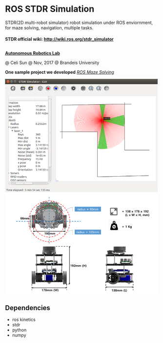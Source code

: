 # ROS STDR Simulation
STDR(2D multi-robot simulator) robot simulation under ROS enviornment, for maze solving, navigation, multiple tasks.
#### STDR official wiki: http://wiki.ros.org/stdr_simulator
##

**[Autonomous Robotics Lab](http://campusrover.org.s3-website-us-west-2.amazonaws.com)**

@ Celi Sun @ Nov, 2017 @ Brandeis University

**One sample project we developed** *[ROS Maze Solving](http://campusrover.org.s3-website-us-west-2.amazonaws.com/content/topics/robotprojects/04_ROS_Maze.md/)*

<img src="https://raw.githubusercontent.com/celisun/ROS-STDR-simulation/master/src/Stdr-with-turtle.png" width="500">
<img src="https://raw.githubusercontent.com/celisun/ROS-STDR-simulation/master/src/Turtle-sketch.png" width="500">

## Dependencies

* ros kinetics
* stdr
* python
* numpy




